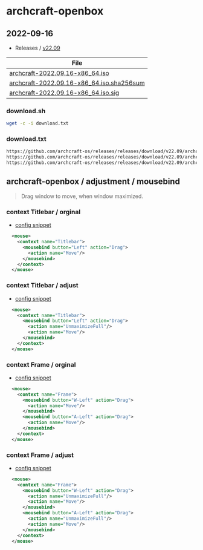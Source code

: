 
# archcraft-openbox

## 2022-09-16

* Releases / [v22.09](https://github.com/archcraft-os/releases/releases/tag/v22.09)

| File |
| --- |
| [archcraft-2022.09.16-x86_64.iso](https://github.com/archcraft-os/releases/releases/download/v22.09/archcraft-2022.09.16-x86_64.iso) |
| [archcraft-2022.09.16-x86_64.iso.sha256sum](https://github.com/archcraft-os/releases/releases/download/v22.09/archcraft-2022.09.16-x86_64.iso.sha256sum) |
| [archcraft-2022.09.16-x86_64.iso.sig](https://github.com/archcraft-os/releases/releases/download/v22.09/archcraft-2022.09.16-x86_64.iso.sig) |


### download.sh

``` sh
wget -c -i download.txt
```

### download.txt

``` txt
https://github.com/archcraft-os/releases/releases/download/v22.09/archcraft-2022.09.16-x86_64.iso
https://github.com/archcraft-os/releases/releases/download/v22.09/archcraft-2022.09.16-x86_64.iso.sha256sum
https://github.com/archcraft-os/releases/releases/download/v22.09/archcraft-2022.09.16-x86_64.iso.sig
```


## archcraft-openbox / adjustment / mousebind

> Drag window to move, when window maximized.


### context Titlebar / orginal

* [config snippet](asset/orginal/rc.xml#L696-L698)

``` xml
  <mouse>
    <context name="Titlebar">
      <mousebind button="Left" action="Drag">
        <action name="Move"/>
      </mousebind>
    </context>
  </mouse>
```

### context Titlebar / adjust

* [config snippet](rc.xml#L698-L701)

``` xml
  <mouse>
    <context name="Titlebar">
      <mousebind button="Left" action="Drag">
        <action name="UnmaximizeFull"/>
        <action name="Move"/>
      </mousebind>
    </context>
  </mouse>
```




### context Frame / orginal

* [config snippet](asset/orginal/rc.xml#L653-L658)

``` xml
  <mouse>
    <context name="Frame">
      <mousebind button="W-Left" action="Drag">
        <action name="Move"/>
      </mousebind>
      <mousebind button="A-Left" action="Drag">
        <action name="Move"/>
      </mousebind>
    </context>
  </mouse>
```

### context Frame / adjust

* [config snippet](rc.xml#L653-L660)

``` xml
  <mouse>
    <context name="Frame">
      <mousebind button="W-Left" action="Drag">
        <action name="UnmaximizeFull"/>
        <action name="Move"/>
      </mousebind>
      <mousebind button="A-Left" action="Drag">
        <action name="UnmaximizeFull"/>
        <action name="Move"/>
      </mousebind>
    </context>
  </mouse>
```
